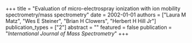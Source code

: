 +++
title = "Evaluation of micro-electrospray ionization with ion mobility spectrometry/mass spectrometry"
date = 2002-01-01
authors = ["Laura M Matz", "Wes E Steiner", "Brian H Clowers", "Herbert H Hill Jr"]
publication_types = ["2"]
abstract = ""
featured = false
publication = "*International Journal of Mass Spectrometry*"
+++

